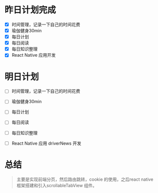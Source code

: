 # 昨日计划完成
- [x] 时间管理，记录一下自己的时间花费
- [x] 瑜伽健身30min
- [x] 每日计划
- [x] 每日阅读
- [x] 每日知识整理
- [x] React Native 应用开发

# 明日计划
- [ ] 时间管理，记录一下自己的时间花费
- [ ] 瑜伽健身30min
- [ ] 每日计划
- [ ] 每日阅读
- [ ] 每日知识整理
- [ ] React Native 应用 driverNews 开发


# 总结
> 主要是实现前端分页，然后路由跳转，cookie 的使用，之后react native 框架搭建和引入scrollableTabView 组件。


